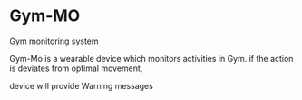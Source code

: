 # Gym-MO
Gym monitoring system

Gym-Mo is a wearable device which monitors activities in Gym.
if the action is deviates from optimal movement,


device will provide Warning messages